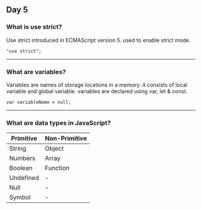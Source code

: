 ## Day 5

### What is use strict?

Use strict introduced in ECMAScript version 5. used to enable strict mode.

```
"use strict";
```
<hr>

### What are variables?

Variables are names of storage locations in a memory. it consists of local variable and global variable. variables are declared using var, let & const.

```
var variableName = null;
```
<hr>

### What are data types in JavaScript?

| Primitive      | Non-Primitive |
|----------------|---------------|
| String         | Object        |
| Numbers        | Array         |
| Boolean        | Function      |
| Undefined      | -             |
| Null           | -             |
| Symbol         | -             |
